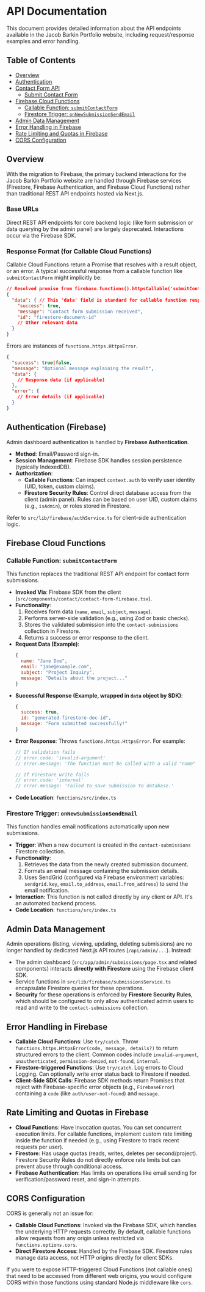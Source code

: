 # API Documentation

This document provides detailed information about the API endpoints available in the Jacob Barkin Portfolio website, including request/response examples and error handling.

## Table of Contents

- [Overview](#overview)
- [Authentication](#authentication)
- [Contact Form API](#contact-form-api)
  - [Submit Contact Form](#submit-contact-form)
- [Firebase Cloud Functions](#firebase-cloud-functions)
  - [Callable Function: `submitContactForm`](#callable-function-submitcontactform)
  - [Firestore Trigger: `onNewSubmissionSendEmail`](#firestore-trigger-onnewsubmissionsendemail)
- [Admin Data Management](#admin-data-management)
- [Error Handling in Firebase](#error-handling-in-firebase)
- [Rate Limiting and Quotas in Firebase](#rate-limiting-and-quotas-in-firebase)
- [CORS Configuration](#cors-configuration)

## Overview

With the migration to Firebase, the primary backend interactions for the Jacob Barkin Portfolio website are handled through Firebase services (Firestore, Firebase Authentication, and Firebase Cloud Functions) rather than traditional REST API endpoints hosted via Next.js.

### Base URLs

Direct REST API endpoints for core backend logic (like form submission or data querying by the admin panel) are largely deprecated. Interactions occur via the Firebase SDK.

### Response Format (for Callable Cloud Functions)

Callable Cloud Functions return a Promise that resolves with a result object, or an error.
A typical successful response from a callable function like `submitContactForm` might implicitly be:
```json
// Resolved promise from firebase.functions().httpsCallable('submitContactForm')(data)
{
  "data": { // This 'data' field is standard for callable function responses
    "success": true,
    "message": "Contact form submission received",
    "id": "firestore-document-id"
    // Other relevant data
  }
}
```
Errors are instances of `functions.https.HttpsError`.

```json
{
  "success": true|false,
  "message": "Optional message explaining the result",
  "data": {
    // Response data (if applicable)
  },
  "error": {
    // Error details (if applicable)
  }
}
```

## Authentication (Firebase)

Admin dashboard authentication is handled by **Firebase Authentication**.
- **Method**: Email/Password sign-in.
- **Session Management**: Firebase SDK handles session persistence (typically IndexedDB).
- **Authorization**:
    - **Callable Functions**: Can inspect `context.auth` to verify user identity (UID, token, custom claims).
    - **Firestore Security Rules**: Control direct database access from the client (admin panel). Rules can be based on user UID, custom claims (e.g., `isAdmin`), or roles stored in Firestore.

Refer to `src/lib/firebase/authService.ts` for client-side authentication logic.

## Firebase Cloud Functions

### Callable Function: `submitContactForm`

This function replaces the traditional REST API endpoint for contact form submissions.

*   **Invoked Via**: Firebase SDK from the client (`src/components/contact/contact-form-firebase.tsx`).
*   **Functionality**:
    1.  Receives form data (`name`, `email`, `subject`, `message`).
    2.  Performs server-side validation (e.g., using Zod or basic checks).
    3.  Stores the validated submission into the `contact-submissions` collection in Firestore.
    4.  Returns a success or error response to the client.
*   **Request Data (Example)**:
    ```javascript
    {
      name: "Jane Doe",
      email: "jane@example.com",
      subject: "Project Inquiry",
      message: "Details about the project..."
    }
    ```
*   **Successful Response (Example, wrapped in `data` object by SDK)**:
    ```javascript
    {
      success: true,
      id: "generated-firestore-doc-id",
      message: "Form submitted successfully!"
    }
    ```
*   **Error Response**: Throws `functions.https.HttpsError`. For example:
    ```javascript
    // If validation fails
    // error.code: 'invalid-argument'
    // error.message: 'The function must be called with a valid "name" argument.'
    
    // If Firestore write fails
    // error.code: 'internal'
    // error.message: 'Failed to save submission to database.'
    ```
*   **Code Location**: `functions/src/index.ts`

### Firestore Trigger: `onNewSubmissionSendEmail`

This function handles email notifications automatically upon new submissions.

*   **Trigger**: When a new document is created in the `contact-submissions` Firestore collection.
*   **Functionality**:
    1.  Retrieves the data from the newly created submission document.
    2.  Formats an email message containing the submission details.
    3.  Uses SendGrid (configured via Firebase environment variables: `sendgrid.key`, `email.to_address`, `email.from_address`) to send the email notification.
*   **Interaction**: This function is not called directly by any client or API. It's an automated backend process.
*   **Code Location**: `functions/src/index.ts`

## Admin Data Management

Admin operations (listing, viewing, updating, deleting submissions) are no longer handled by dedicated Next.js API routes (`/api/admin/...`). Instead:

*   The admin dashboard (`src/app/admin/submissions/page.tsx` and related components) interacts **directly with Firestore** using the Firebase client SDK.
*   Service functions in `src/lib/firebase/submissionsService.ts` encapsulate Firestore queries for these operations.
*   **Security** for these operations is enforced by **Firestore Security Rules**, which should be configured to only allow authenticated admin users to read and write to the `contact-submissions` collection.

## Error Handling in Firebase

*   **Callable Cloud Functions**: Use `try/catch`. Throw `functions.https.HttpsError(code, message, details?)` to return structured errors to the client. Common codes include `invalid-argument`, `unauthenticated`, `permission-denied`, `not-found`, `internal`.
*   **Firestore-triggered Functions**: Use `try/catch`. Log errors to Cloud Logging. Can optionally write error status back to Firestore if needed.
*   **Client-Side SDK Calls**: Firebase SDK methods return Promises that reject with Firebase-specific error objects (e.g., `FirebaseError`) containing a `code` (like `auth/user-not-found`) and `message`.

## Rate Limiting and Quotas in Firebase

*   **Cloud Functions**: Have invocation quotas. You can set concurrent execution limits. For callable functions, implement custom rate limiting inside the function if needed (e.g., using Firestore to track recent requests per user).
*   **Firestore**: Has usage quotas (reads, writes, deletes per second/project). Firestore Security Rules do not directly enforce rate limits but can prevent abuse through conditional access.
*   **Firebase Authentication**: Has limits on operations like email sending for verification/password reset, and sign-in attempts.

## CORS Configuration

CORS is generally not an issue for:
*   **Callable Cloud Functions**: Invoked via the Firebase SDK, which handles the underlying HTTP requests correctly. By default, callable functions allow requests from any origin unless restricted via `functions.options.cors`.
*   **Direct Firestore Access**: Handled by the Firebase SDK. Firestore rules manage data access, not HTTP origins directly for client SDKs.

If you were to expose HTTP-triggered Cloud Functions (not callable ones) that need to be accessed from different web origins, you would configure CORS within those functions using standard Node.js middleware like `cors`.
